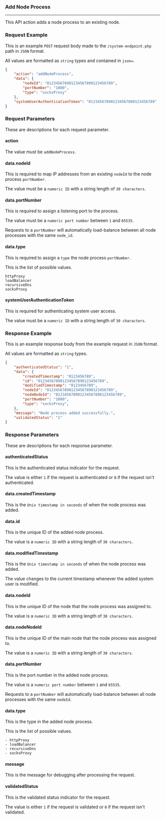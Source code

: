 ### Add Node Process
---

This API action adds a node process to an existing node.

### Request Example

This is an example `POST` request body made to the `/system-endpoint.php` path in `JSON` format.

All values are formatted as `string` types and contained in `json=`.

``` json
{
    "action": "addNodeProcess",
    "data": {
        "nodeId": "012345678901234567890123456789",
        "portNumber": "1080",
        "type": "socksProxy"
    },
    "systemUserAuthenticationToken": "012345678901234567890123456789"
}
```

### Request Parameters

These are descriptions for each request parameter.

#### action

The value must be `addNodeProcess`.

#### data.nodeId

This is required to map IP addresses from an existing `nodeId` to the node process `portNumber`.

The value must be a `numeric ID` with a string length of `30 characters`.

#### data.portNumber

This is required to assign a listening port to the process.

The value must be a `numeric port number` between `1` and `65535`.

Requests to a `portNumber` will automatically load-balance between all node processes with the same `node_id`.

#### data.type

This is required to assign a `type` the node process `portNumber`.

This is the list of possible values.

```
httpProxy
loadBalancer
recursiveDns
socksProxy
```

#### systemUserAuthenticationToken

This is required for authenticating system user access.

The value must be a `numeric ID` with a string length of `30 characters`.

### Response Example

This is an example response body from the example request in `JSON` format.

All values are formatted as `string` types.

``` json
{
    "authenticatedStatus": "1",
    "data": {
        "createdTimestamp": "0123456789",
        "id": "012345678901234567890123456789",
        "modifiedTimestamp": "0123456789",
        "nodeId": "012345678901234567890123456789",
        "nodeNodeId": "012345678901234567890123456789",
        "portNumber": "1080",
        "type": "socksProxy",
    },
    "message": "Node process added successfully.",
    "validatedStatus": "1"
}
```

### Response Parameters

These are descriptions for each response parameter.

#### authenticatedStatus

This is the authenticated status indicator for the request.

The value is either `1` if the request is authenticated or `0` if the request isn't authenticated.

#### data.createdTimestamp

This is the `Unix timestamp in seconds` of when the node process was added.

#### data.id

This is the unique ID of the added node process.

The value is a `numeric ID` with a string length of `30 characters`.

#### data.modifiedTimestamp

This is the `Unix timestamp in seconds` of when the node process was added.

The value changes to the current timestamp whenever the added system user is modified.

#### data.nodeId

This is the unique ID of the node that the node process was assigned to.

The value is a `numeric ID` with a string length of `30 characters`.

#### data.nodeNodeId

This is the unique ID of the main node that the node process was assigned to.

The value is a `numeric ID` with a string length of `30 characters`.

#### data.portNumber

This is the port number in the added node process.

The value is a `numeric port number` between `1` and `65535`.

Requests to a `portNumber` will automatically load-balance between all node processes with the same `nodeId`.

#### data.type

This is the type in the added node process.

This is the list of possible values.

```
- httpProxy
- loadBalancer
- recursiveDns
- socksProxy
```

#### message

This is the message for debugging after processing the request.

#### validatedStatus

This is the validated status indicator for the request.

The value is either `1` if the request is validated or `0` if the request isn't validated.
